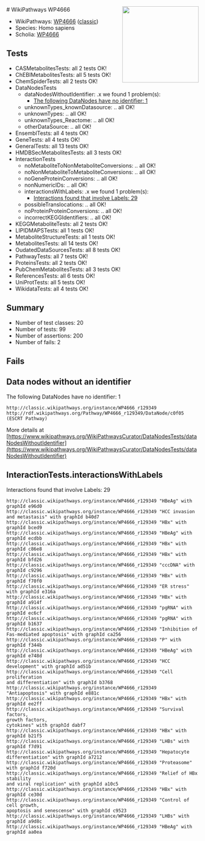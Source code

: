 <img style="float: right; width: 200px" src="https://upload.wikimedia.org/wikipedia/commons/thumb/8/83/Wplogo_with_text_500.png/640px-Wplogo_with_text_500.png" />
# WikiPathways WP4666

* WikiPathways: [WP4666](https://wikipathways.org/pathways/WP4666) ([classic](https://classic.wikipathways.org/instance/WP4666))
* Species: Homo sapiens
* Scholia: [WP4666](https://scholia.toolforge.org/wikipathways/WP4666)
## Tests
* CASMetabolitesTests: all 2 tests OK!
* ChEBIMetabolitesTests: all 5 tests OK!
* ChemSpiderTests: all 2 tests OK!
* DataNodesTests
    * dataNodesWithoutIdentifier: .x we found 1 problem(s):
        * [The following DataNodes have no identifier: 1](#d2d32fa0)
    * unknownTypes_knownDatasource: .. all OK!
    * unknownTypes: .. all OK!
    * unknownTypes_Reactome: .. all OK!
    * otherDataSource: .. all OK!
* EnsemblTests: all 4 tests OK!
* GeneTests: all 4 tests OK!
* GeneralTests: all 13 tests OK!
* HMDBSecMetabolitesTests: all 3 tests OK!
* InteractionTests
    * noMetaboliteToNonMetaboliteConversions: .. all OK!
    * noNonMetaboliteToMetaboliteConversions: .. all OK!
    * noGeneProteinConversions: .. all OK!
    * nonNumericIDs: .. all OK!
    * interactionsWithLabels: .x we found 1 problem(s):
        * [Interactions found that involve Labels: 29](#fe97a8e0)
    * possibleTranslocations: .. all OK!
    * noProteinProteinConversions: .. all OK!
    * incorrectKEGGIdentifiers: .. all OK!
* KEGGMetaboliteTests: all 2 tests OK!
* LIPIDMAPSTests: all 1 tests OK!
* MetaboliteStructureTests: all 1 tests OK!
* MetabolitesTests: all 14 tests OK!
* OudatedDataSourcesTests: all 8 tests OK!
* PathwayTests: all 7 tests OK!
* ProteinsTests: all 2 tests OK!
* PubChemMetabolitesTests: all 3 tests OK!
* ReferencesTests: all 6 tests OK!
* UniProtTests: all 5 tests OK!
* WikidataTests: all 4 tests OK!


## Summary

* Number of test classes: 20
* Number of tests: 99
* Number of assertions: 200
* Number of fails: 2

## Fails

<a name="d2d32fa0" />

## Data nodes without an identifier

The following DataNodes have no identifier: 1
```
http://classic.wikipathways.org/instance/WP4666_r129349 http://rdf.wikipathways.org/Pathway/WP4666_r129349/DataNode/c0f05 (ESCRT Pathway)
```

More details at [https://www.wikipathways.org/WikiPathwaysCurator/DataNodesTests/dataNodesWithoutIdentifier](https://www.wikipathways.org/WikiPathwaysCurator/DataNodesTests/dataNodesWithoutIdentifier)

<a name="fe97a8e0" />

## InteractionTests.interactionsWithLabels

Interactions found that involve Labels: 29
```
http://classic.wikipathways.org/instance/WP4666_r129349 "HBeAg" with graphId e96d0
http://classic.wikipathways.org/instance/WP4666_r129349 "HCC invasion and metastasis" with graphId b40d7
http://classic.wikipathways.org/instance/WP4666_r129349 "HBx" with graphId bced9
http://classic.wikipathways.org/instance/WP4666_r129349 "HBeAg" with graphId ecdbb
http://classic.wikipathways.org/instance/WP4666_r129349 "HBx" with graphId c86e8
http://classic.wikipathways.org/instance/WP4666_r129349 "HBx" with graphId bfd26
http://classic.wikipathways.org/instance/WP4666_r129349 "cccDNA" with graphId c9296
http://classic.wikipathways.org/instance/WP4666_r129349 "HBx" with graphId f70f0
http://classic.wikipathways.org/instance/WP4666_r129349 "ER stress" with graphId e316a
http://classic.wikipathways.org/instance/WP4666_r129349 "HBx" with graphId a914f
http://classic.wikipathways.org/instance/WP4666_r129349 "pgRNA" with graphId ec6cf
http://classic.wikipathways.org/instance/WP4666_r129349 "pgRNA" with graphId b1637
http://classic.wikipathways.org/instance/WP4666_r129349 "Inhibition of 
Fas-mediated apoptosis" with graphId ca256
http://classic.wikipathways.org/instance/WP4666_r129349 "P" with graphId f344b
http://classic.wikipathways.org/instance/WP4666_r129349 "HBeAg" with graphId e748d
http://classic.wikipathways.org/instance/WP4666_r129349 "HCC development" with graphId ad51b
http://classic.wikipathways.org/instance/WP4666_r129349 "Cell proliferation
and differentiation" with graphId b3768
http://classic.wikipathways.org/instance/WP4666_r129349 "Antiapoptosis" with graphId e881c
http://classic.wikipathways.org/instance/WP4666_r129349 "HBx" with graphId ee2ff
http://classic.wikipathways.org/instance/WP4666_r129349 "Survival factors,
growth factors,
cytokines" with graphId dabf7
http://classic.wikipathways.org/instance/WP4666_r129349 "HBx" with graphId b21f5
http://classic.wikipathways.org/instance/WP4666_r129349 "LHBs" with graphId f7d91
http://classic.wikipathways.org/instance/WP4666_r129349 "Hepatocyte differentiation" with graphId a7212
http://classic.wikipathways.org/instance/WP4666_r129349 "Proteasome" with graphId f720d
http://classic.wikipathways.org/instance/WP4666_r129349 "Relief of HBx stability
and viral replication" with graphId a10c5
http://classic.wikipathways.org/instance/WP4666_r129349 "HBx" with graphId ce30d
http://classic.wikipathways.org/instance/WP4666_r129349 "Control of cell growth,
apoptosis and senescense" with graphId c9523
http://classic.wikipathways.org/instance/WP4666_r129349 "LHBs" with graphId a9d8c
http://classic.wikipathways.org/instance/WP4666_r129349 "HBeAg" with graphId aa0ea
```

